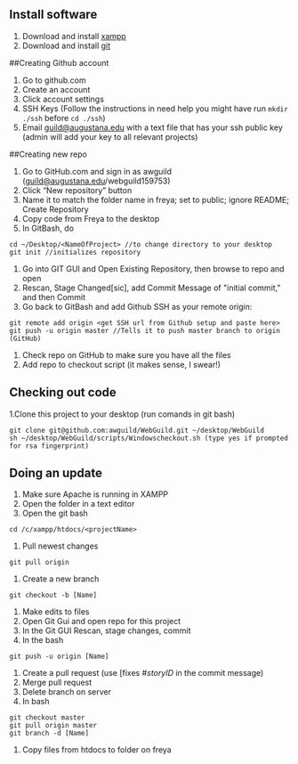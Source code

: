 ## Install software
1. Download and install [xampp](http://www.apachefriends.org/en/xampp.html)
1. Download and install [git](http://git-scm.com/downloads)

##Creating Github account
1. Go to github.com
1. Create an account
1. Click account settings
1. SSH Keys (Follow the instructions in need help you might have run ``` mkdir ./ssh ``` before ``` cd ./ssh ```)
1. Email guild@augustana.edu with a text file that has your ssh public key (admin will add your key to all relevant projects)

##Creating new repo

1. Go to GitHub.com and sign in as awguild (guild@augustana.edu/webguild159753)
1. Click “New repository” button
1. Name it to match the folder name in freya; set to public; ignore README; Create Repository
1. Copy code from Freya to the desktop
1. In GitBash, do 

```
cd ~/Desktop/<NameOfProject> //to change directory to your desktop
git init //initializes repository
```
1. Go into GIT GUI and Open Existing Repository, then browse to repo and open
1. Rescan, Stage Changed[sic], add Commit Message of "initial commit," and then Commit
1. Go back to GitBash and add Github SSH as your remote origin:

```
git remote add origin <get SSH url from Github setup and paste here>
git push -u origin master //Tells it to push master branch to origin (GitHub)
```
1. Check repo on GitHub to make sure you have all the files
1. Add repo to checkout script (it makes sense, I swear!)

## Checking out code
1.Clone this project to your desktop (run comands in git bash)

```
git clone git@github.com:awguild/WebGuild.git ~/desktop/WebGuild
sh ~/desktop/WebGuild/scripts/Windowscheckout.sh (type yes if prompted for rsa fingerprint)
```

## Doing an update
1. Make sure Apache is running in XAMPP
1. Open the folder in a text editor
1. Open the git bash 

```
cd /c/xampp/htdocs/<projectName>
```
1. Pull newest changes 
```
git pull origin
```
1. Create a new branch

```
git checkout -b [Name]
```
1. Make edits to files
1. Open Git Gui and open repo for this project 
1. In the Git GUI Rescan, stage changes, commit
1. In the bash 

```
git push -u origin [Name]
```
1. Create a pull request (use [fixes #*storyID* in the commit message)
1. Merge pull request
1. Delete branch on server
1. In bash 

```
git checkout master
git pull origin master
git branch -d [Name]
```
1. Copy files from htdocs to folder on freya